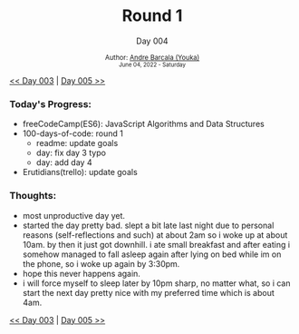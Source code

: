 <div align="center">
  <h1>Round 1</h1>
  <p>Day 004</p>

  <sub>
    Author: <a href='https://github.com/yrnmsk'>Andre Barcala (Youka)</a><br />
    <small> June 04, 2022 - Saturday </small>
  </sub>
</div>

[<< Day 003](day003.md) | [Day 005 >>](day005.md)

### Today's Progress:

- freeCodeCamp(ES6): JavaScript Algorithms and Data Structures
- 100-days-of-code: round 1
  - readme: update goals
  - day: fix day 3 typo
  - day: add day 4
- Erutidians(trello): update goals

### Thoughts:

- most unproductive day yet.
- started the day pretty bad. slept a bit late last night due to personal reasons (self-reflections and such) at about 2am so i woke up at about 10am. by then it just got downhill. i ate small breakfast and after eating i somehow managed to fall asleep again after lying on bed while im on the phone, so i woke up again by 3:30pm.
- hope this never happens again.
- i will force myself to sleep later by 10pm sharp, no matter what, so i can start the next day pretty nice with my preferred time which is about 4am.

[<< Day 003](day003.md) | [Day 005 >>](day005.md)
